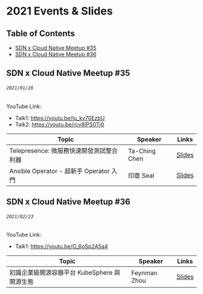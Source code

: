 # 2021 Events & Slides

## Table of Contents
- [SDN x Cloud Native Meetup #35](#sdn-x-cloud-native-meetup-35)
- [SDN x Cloud Native Meetup #36](#sdn-x-cloud-native-meetup-36)

## SDN x Cloud Native Meetup #35
###### `2021/01/26`

YouTube Link:
  - Talk1: https://youtu.be/Iu_kv70EzbU
  - Talk2: https://youtu.be/rcv8IPS0Tj0

| Topic       | Speaker        | Links |
|-------------|----------------|--------------|
| Telepresence: 微服務快速開發測試整合利器 | Ta-Ching Chen | [Slides](https://docsend.com/view/h3zr885eiuqj94wi) |
| Ansible Operator - 超新手 Operator 入門 | 印章 Seal | [Slides](https://slides.com/rockwyc992/ansible-operator-20210126) |

## SDN x Cloud Native Meetup #36
###### `2021/02/23`

YouTube Link: 
- Talk1: https://youtu.be/O_6oSp2A5a4

| Topic       | Speaker        | Links |
|-------------|----------------|--------------|
| 初識企業級開源容器平台 KubeSphere 與開源生態 | Feynman Zhou | [Slides](https://docs.google.com/presentation/d/1CcUAi1QC9ERxdE8E2Z34ZmOGcLuM7cvTmm6xmkujY18/mobilepresent?slide=id.gbfae4e8c29_2_26) |
